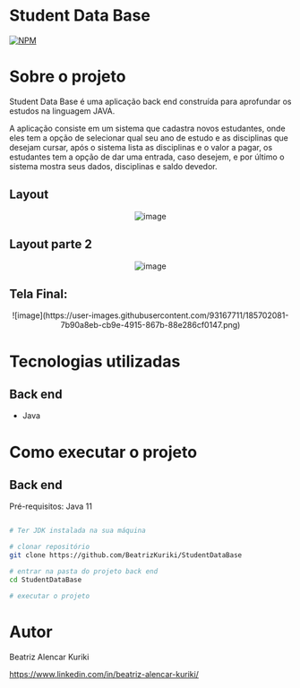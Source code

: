 # Student Data Base 
[![NPM](https://img.shields.io/npm/l/react)](https://github.com/devsuperior/sds1-wmazoni/blob/master/LICENSE) 

# Sobre o projeto



Student Data Base  é uma aplicação back end construída para aprofundar os estudos na linguagem JAVA.

A aplicação consiste em um sistema que cadastra novos estudantes, onde eles tem a opção de selecionar qual seu ano de estudo e as disciplinas que desejam cursar, após o sistema lista as disciplinas e o valor a pagar, os estudantes tem a opção de dar uma entrada, caso desejem, e por último o sistema mostra seus dados, disciplinas e saldo devedor.

## Layout 
<div align = "center">

![image](https://user-images.githubusercontent.com/93167711/185701311-3482eaae-2d3e-4b27-9088-d12e95091c9e.png)


 </div>

## Layout parte 2 
<div align = "center">

![image](https://user-images.githubusercontent.com/93167711/185701682-e94a782f-b2bd-4690-8d17-e51f02e8f7b5.png)
 
  </div>
  
  ## Tela Final:
  <div align = "center">
 ![image](https://user-images.githubusercontent.com/93167711/185702081-7b90a8eb-cb9e-4915-867b-88e286cf0147.png)

 </div>



# Tecnologias utilizadas
## Back end
- Java

# Como executar o projeto

## Back end
Pré-requisitos: Java 11

```bash

# Ter JDK instalada na sua máquina

# clonar repositório
git clone https://github.com/BeatrizKuriki/StudentDataBase

# entrar na pasta do projeto back end
cd StudentDataBase

# executar o projeto

```


# Autor

Beatriz Alencar Kuriki

https://www.linkedin.com/in/beatriz-alencar-kuriki/

